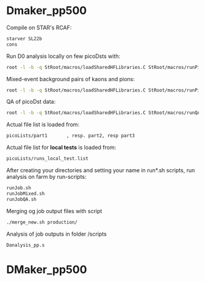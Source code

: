 # Dmaker_pp500

Compile on STAR's RCAF:
```sh
starver SL22b
cons
```

Run D0 analysis locally on few picoDsts with:
```sh
root -l -b -q StRoot/macros/loadSharedHFLibraries.C StRoot/macros/runPicoD0AnaMakerLocal.C
```
Mixed-event background pairs of kaons and pions:
```sh 
root -l -b -q StRoot/macros/loadSharedHFLibraries.C StRoot/macros/runPicoMixedEventLocal.C
```
QA of picoDst data:
```sh
root -l -b -q StRoot/macros/loadSharedHFLibraries.C StRoot/macros/runQAAnaMakerLocal.C
```


Actual file list is loaded from:
```sh
picoLists/part1       , resp. part2, resp part3
```
Actual file list for **local tests** is loaded from:
```sh
picoLists/runs_local_test.list
```
After creating your directories and setting your name in run*.sh scripts, run analysis on farm by run-scripts:
```sh
runJob.sh
runJobMixed.sh
runJobQA.sh
```
Merging og job output files with script
```sh
./merge_new.sh production/
```
Analysis of job outputs in folder /scripts
```sh
Danalysis_pp.s
```

# DMaker_pp500
